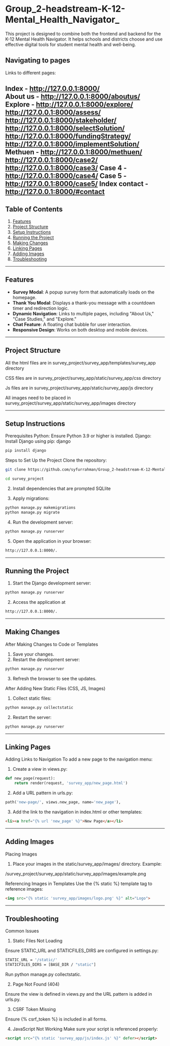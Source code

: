 # Group_2-headstream-K-12-Mental_Health_Navigator_

This project is designed to combine both the frontend and backend for the K-12 Mental Health Navigator. It helps schools and districts choose and use effective digital tools for student mental health and well-being.

## Navigating to pages 

Links to different pages: 

Index - http://127.0.0.1:8000/  
About us -  http://127.0.0.1:8000/aboutus/
Explore - http://127.0.0.1:8000/explore/
http://127.0.0.1:8000/assess/
http://127.0.0.1:8000/stakeholder/
http://127.0.0.1:8000/selectSolution/
http://127.0.0.1:8000/fundingStrategy/
http://127.0.0.1:8000/implementSolution/
Methuen - http://127.0.0.1:8000/methuen/
http://127.0.0.1:8000/case2/
http://127.0.0.1:8000/case3/
Case 4 - http://127.0.0.1:8000/case4/
Case 5 - http://127.0.0.1:8000/case5/
Index contact - http://127.0.0.1:8000/#contact 
---

## Table of Contents
1. [Features](#features)
2. [Project Structure](#project-structure)
3. [Setup Instructions](#setup-instructions)
4. [Running the Project](#running-the-project)
5. [Making Changes](#making-changes)
6. [Linking Pages](#linking-pages)
7. [Adding Images](#adding-images)
8. [Troubleshooting](#troubleshooting)

---

## Features
- **Survey Modal**: A popup survey form that automatically loads on the homepage.
- **Thank You Modal**: Displays a thank-you message with a countdown timer and redirection logic.
- **Dynamic Navigation**: Links to multiple pages, including "About Us," "Case Studies," and "Explore."
- **Chat Feature**: A floating chat bubble for user interaction.
- **Responsive Design**: Works on both desktop and mobile devices.

---

## Project Structure

All the html files are in survey_project/survey_app/templates/survey_app  directory

CSS files are in survey_project/survey_app/static/survey_app/css directory

Js files are in survey_project/survey_app/static/survey_app/js  directory

All images need to be placed in survey_project/survey_app/static/survey_app/images  directory

---

## Setup Instructions
Prerequisites
Python: Ensure Python 3.9 or higher is installed.
Django: Install Django using pip:
django

```bash
pip install django
```

Steps to Set Up the Project
Clone the repository:

```bash
git clone https://github.com/syfurrahman/Group_2-headstream-K-12-Mental_Health_Navigator_.git
```

```bash
cd survey_project
```

2. Install dependencies that are prompted SQLlite

3. Apply migrations:

```bash
python manage.py makemigrations
python manage.py migrate
```

4. Run the development server:

```bash
python manage.py runserver
```

5. Open the application in your browser:

```bash
http://127.0.0.1:8000/.
```

---

## Running the Project

1. Start the Django development server:

```bash
python manage.py runserver
```
2. Access the application at 

```bash
http://127.0.0.1:8000/.
```
---
## Making Changes
After Making Changes to Code or Templates

1. Save your changes.
2. Restart the development server:

```bash
python manage.py runserver
```

3. Refresh the browser to see the updates.

After Adding New Static Files (CSS, JS, Images)

1. Collect static files:

```bash
python manage.py collectstatic
```

2. Restart the server:

```bash
python manage.py runserver
```

---
## Linking Pages
Adding Links to Navigation
To add a new page to the navigation menu:

1. Create a view in views.py:

```python
def new_page(request):
    return render(request, 'survey_app/new_page.html')
```

2. Add a URL pattern in urls.py:

```python
path('new-page/', views.new_page, name='new_page'),
```

3. Add the link to the navigation in index.html or other templates:

```html
<li><a href="{% url 'new_page' %}">New Page</a></li>
```
---
## Adding Images
Placing Images

1. Place your images in the static/survey_app/images/ directory. Example:

/survey_project/survey_app/static/survey_app/images/example.png

Referencing Images in Templates
Use the {% static %} template tag to reference images:

```html
<img src="{% static 'survey_app/images/logo.png' %}" alt="Logo">
```
---
## Troubleshooting
Common Issues

1. Static Files Not Loading

Ensure STATIC_URL and STATICFILES_DIRS are configured in settings.py:

```bash
STATIC_URL = '/static/'
STATICFILES_DIRS = [BASE_DIR / "static"]
```

Run python manage.py collectstatic.

2. Page Not Found (404)

Ensure the view is defined in views.py and the URL pattern is added in urls.py.

3. CSRF Token Missing

Ensure {% csrf_token %} is included in all forms.

4. JavaScript Not Working
Make sure your script is referenced properly:

```html
<script src="{% static 'survey_app/js/index.js' %}" defer></script>
```